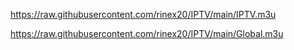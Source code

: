 https://raw.githubusercontent.com/rinex20/IPTV/main/IPTV.m3u

https://raw.githubusercontent.com/rinex20/IPTV/main/Global.m3u
